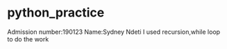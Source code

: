 # python_practice
Admission number:190123
Name:Sydney Ndeti
I used recursion,while loop to do the work
